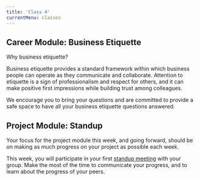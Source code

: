 ```yaml
---
title: 'Class 4'
currentMenu: classes
---
```


## Career Module: Business Etiquette

Why business etiquette?

Business etiquette provides a standard framework within which business people can operate as they communicate and collaborate. Attention to etiquette is a sign of professionalism and respect for others, and it can make positive first impressions while building trust among colleagues.

We encourage you to bring your questions and are committed to provide a safe space to have all your business etiquette questions answered.


## Project Module: Standup

Your focus for the project module this week, and going forward, should be on making as much progress on your project as possible each week.

This week, you will participate in your first [standup meeting](../../articles/agile-ceremonies/#standup) with your group. Make the most of the time to communicate your progress, and to learn about the progress of your peers.
